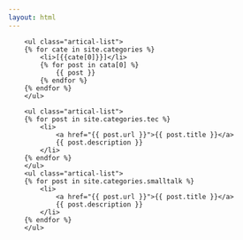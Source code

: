 ```yaml
---
layout: html
---
```

<div>
        <div class="cate-bar"><span id="cateBar"></span></div>
		
        <ul class="artical-list">
		{% for cate in site.categories %}
			<li>[{{cate[0]}}]</li>
			{% for post in cata[0] %}
				{{ post }}
			{% endfor %}
		{% endfor %}
		</ul>
		
		<ul class="artical-list">
        {% for post in site.categories.tec %}
            <li>
                <a href="{{ post.url }}">{{ post.title }}</a>
                {{ post.description }}
            </li>
        {% endfor %}
        </ul>
		<ul class="artical-list">
        {% for post in site.categories.smalltalk %}
            <li>
                <a href="{{ post.url }}">{{ post.title }}</a>
                {{ post.description }}
            </li>
        {% endfor %}
        </ul>
</div>